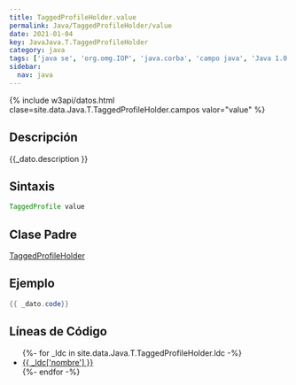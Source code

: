 ```yaml
---
title: TaggedProfileHolder.value
permalink: Java/TaggedProfileHolder/value
date: 2021-01-04
key: JavaJava.T.TaggedProfileHolder
category: java
tags: ['java se', 'org.omg.IOP', 'java.corba', 'campo java', 'Java 1.0']
sidebar: 
  nav: java
---
```


{% include w3api/datos.html clase=site.data.Java.T.TaggedProfileHolder.campos valor="value" %}

## Descripción
{{_dato.description }}

## Sintaxis
~~~java
TaggedProfile value
~~~

## Clase Padre
[TaggedProfileHolder](/Java/TaggedProfileHolder/)

## Ejemplo
~~~java
{{ _dato.code}}
~~~

## Líneas de Código
<ul>
{%- for _ldc in site.data.Java.T.TaggedProfileHolder.ldc -%}
   <li>
       <a href="{{_ldc['url'] }}">{{ _ldc['nombre'] }}</a>
   </li>
{%- endfor -%}
</ul>
